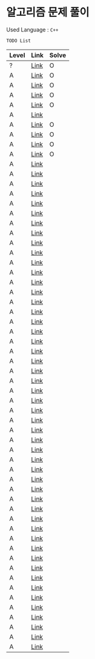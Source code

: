 # 알고리즘 문제 풀이

Used Language : `C++`  

`TODO List`  

|Level | Link| Solve |
|------|-----|-------|
|? | [Link](https://www.acmicpc.net/problem/1620) | O |
|A | [Link](https://www.acmicpc.net/problem/2920) | O |
|A | [Link](https://www.acmicpc.net/problem/4344) | O |
|A | [Link](https://www.acmicpc.net/problem/2475) | O |
|A | [Link](https://www.acmicpc.net/problem/1475) | O |
|A | [Link](https://www.acmicpc.net/problem/1026) |  |
|A | [Link](https://www.acmicpc.net/problem/2577) | O |
|A | [Link](https://www.acmicpc.net/problem/2455) | O |
|A | [Link](https://www.acmicpc.net/problem/2010) | O |
|A | [Link](https://www.acmicpc.net/problem/1267) | O |
|A | [Link](https://www.acmicpc.net/problem/10757) |  |
|A | [Link](https://www.acmicpc.net/problem/17210) |  |
|A | [Link](https://www.acmicpc.net/problem/17211) |  |
|A | [Link](https://www.acmicpc.net/problem/2163) |  |
|A | [Link](https://www.acmicpc.net/problem/2775) |  |
|A | [Link](https://www.acmicpc.net/problem/2953) |  |
|A | [Link](https://www.acmicpc.net/problem/3052) |  |
|A | [Link](https://www.acmicpc.net/problem/5355) |  |
|A | [Link](https://www.acmicpc.net/problem/1157) |  |
|A | [Link](https://www.acmicpc.net/problem/1159) |  |
|A | [Link](https://www.acmicpc.net/problem/11721) |  |
|A | [Link](https://www.acmicpc.net/problem/1316) |  |
|A | [Link](https://www.acmicpc.net/problem/4659) |  |
|A | [Link](https://www.acmicpc.net/problem/5598) |  |
|A | [Link](https://www.acmicpc.net/problem/5622) |  |
|A | [Link](https://www.acmicpc.net/problem/8958) |  |
|A | [Link](https://www.acmicpc.net/problem/10828) |  |
|A | [Link](https://www.acmicpc.net/problem/11650) |  |
|A | [Link](https://www.acmicpc.net/problem/1427) |  |
|A | [Link](https://www.acmicpc.net/problem/18258) |  |
|A | [Link](https://www.acmicpc.net/problem/11866) |  |
|A | [Link](https://www.acmicpc.net/problem/2164) |  |
|A | [Link](https://www.acmicpc.net/problem/2822) |  |
|A | [Link](https://www.acmicpc.net/problem/2693) |  |
|A | [Link](https://www.acmicpc.net/problem/10814) |  |
|A | [Link](https://www.acmicpc.net/problem/10867) |  |
|A | [Link](https://www.acmicpc.net/problem/11656) |  |
|A | [Link](https://www.acmicpc.net/problem/1431) |  |
|A | [Link](https://www.acmicpc.net/problem/1755) |  |
|A | [Link](https://www.acmicpc.net/problem/2941) |  |
|A | [Link](https://www.acmicpc.net/problem/14487) |  |
|A | [Link](https://www.acmicpc.net/problem/1193) |  |
|A | [Link](https://www.acmicpc.net/problem/3059) |  |
|A | [Link](https://www.acmicpc.net/problem/1292) |  |
|A | [Link](https://www.acmicpc.net/problem/3062) |  |
|A | [Link](https://www.acmicpc.net/problem/10834) |  |
|A | [Link](https://www.acmicpc.net/problem/5585) |  |
|A | [Link](https://www.acmicpc.net/problem/9546) |  |
|A | [Link](https://www.acmicpc.net/problem/1049) |  |
|A | [Link](https://www.acmicpc.net/problem/11724) |  |
|A | [Link](https://www.acmicpc.net/problem/1463) |  |
|A | [Link](https://www.acmicpc.net/problem/11653) |  |
|A | [Link](https://www.acmicpc.net/problem/2217) |  |
|A | [Link](https://www.acmicpc.net/problem/1065) |  |
|A | [Link](https://www.acmicpc.net/problem/1934) |  |
|A | [Link](https://www.acmicpc.net/problem/4949) |  |
|A | [Link](https://www.acmicpc.net/problem/9095) |  |
|A | [Link](https://www.acmicpc.net/problem/10773) |  |
|A | [Link](https://www.acmicpc.net/problem/2108) |  |
|A | [Link](https://www.acmicpc.net/problem/1002) |  |